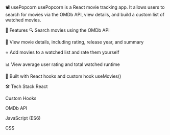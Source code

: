 📽️ usePopcorn
usePopcorn is a React movie tracking app. It allows users to search for movies via the OMDb API, view details, and build a custom list of watched movies.

🚀 Features
🔍 Search movies using the OMDb API

📄 View movie details, including rating, release year, and summary

⭐ Add movies to a watched list and rate them yourself

📊 View average user rating and total watched runtime

🧠 Built with React hooks and custom hook useMovies()

🛠️ Tech Stack
React

Custom Hooks

OMDb API

JavaScript (ES6)

CSS
